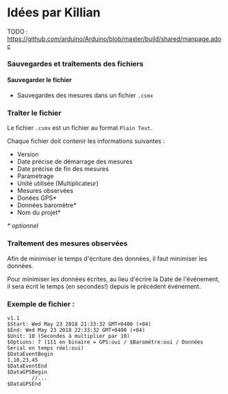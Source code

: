 # Idées par Killian

TODO : https://github.com/arduino/Arduino/blob/master/build/shared/manpage.adoc

### Sauvegardes et traîtements des fichiers

#### Sauvegarder le fichier
- Sauvegardes des mesures dans un fichier `.csmx`


### Traîter le fichier
Le fichier `.csmx` est un fichier au format `Plain Text`. 

Chaque fichier doit contenir les informations suivantes :
- Version
- Date précise de démarrage des mesures
- Date précise de fin des mesures
- Paramètrage
- Unité utilisée (Multiplicateur)
- Mesures observées
- Donées GPS*
- Données baromètre*
- Nom du projet*

*\* optionnel*

### Traîtement des mesures observées
Afin de minimiser le temps d'écriture des données, il faut minimiser les données. 

Pour minimiser les données écrites, au lieu d'écrire la Date de l'événement, il sera écrit le temps (en secondes!) depuis le précédent événement.

### Exemple de fichier :

```
v1.1
$Start: Wed May 23 2018 21:33:32 GMT+0400 (+04)
$End: Wed May 23 2018 22:33:32 GMT+0400 (+04)
$Unit: 10 (Secondes à multiplier par 10)
$Options: 7 (111 en binaire = GPS:oui / $Baromètre:oui / Données Serial en temps réel:oui)
$DataEventBegin
1,10,23,45
$DataEventEnd
$DataGPSBegin
        //...
$DataGPSEnd
```